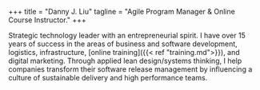 +++
title = "Danny J. Liu"
tagline = "Agile Program Manager & Online Course Instructor."
+++

Strategic technology leader with an entrepreneurial spirit. I have over 15 years of success in the areas of business and software development, logistics, infrastructure, [online training]({{< ref "training.md">}}), and digital marketing. Through applied lean design/systems thinking, I help companies transform their software release management by influencing a culture of sustainable delivery and high performance teams.
